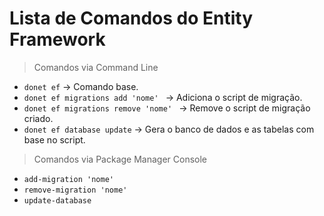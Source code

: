 # Lista de Comandos do Entity Framework

> Comandos via Command Line

- ```donet ef``` &rarr; Comando base.
- ```donet ef migrations add 'nome' ``` &rarr; Adiciona o script de migração.
- ```donet ef migrations remove 'nome' ``` &rarr; Remove o script de migração criado.
- ```donet ef database update``` &rarr; Gera o banco de dados e as tabelas com base no script.


> Comandos via Package Manager Console

- ```add-migration 'nome'```
- ```remove-migration 'nome'```
- ```update-database```